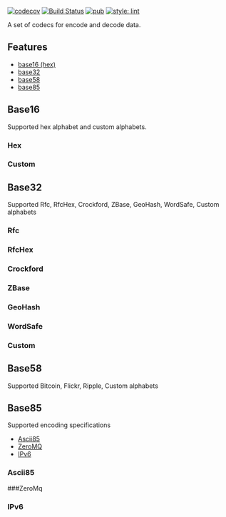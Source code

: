 <!-- 
This README describes the package. If you publish this package to pub.dev,
this README's contents appear on the landing page for your package.

For information about how to write a good package README, see the guide for
[writing package pages](https://dart.dev/guides/libraries/writing-package-pages). 

For general information about developing packages, see the Dart guide for
[creating packages](https://dart.dev/guides/libraries/create-library-packages)
and the Flutter guide for
[developing packages and plugins](https://flutter.dev/developing-packages). 
-->
[![codecov](https://codecov.io/gh/KirsApps/base_codecs/branch/master/graph/badge.svg)](https://codecov.io/gh/KirsApps/base_codecs)
[![Build Status](https://github.com/KirsApps/base_codecs/workflows/build/badge.svg)](https://github.com/KirsApps/base_codecs/actions?query=workflow%3A"build"+branch%3Amaster)
[![pub](https://img.shields.io/pub/v/base_codecs.svg)](https://pub.dev/packages/lint)
[![style: lint](https://img.shields.io/badge/style-lint-4BC0F5.svg)](https://pub.dev/packages/lint)

A set of codecs for encode and decode data.

## Features

* [base16 (hex)](#Base16)
* [base32](#Base32)
* [base58](#Base58)
* [base85](#Base85)

## Base16
Supported hex alphabet and custom alphabets.
### Hex
### Custom

## Base32
Supported Rfc, RfcHex, Crockford, ZBase, GeoHash, WordSafe, Custom alphabets
### Rfc
### RfcHex
### Crockford
### ZBase
### GeoHash
### WordSafe
### Custom
## Base58
Supported Bitcoin, Flickr, Ripple, Custom alphabets
## Base85

Supported encoding specifications

* [Ascii85](http://en.wikipedia.org/wiki/Ascii85)
* [ZeroMQ](http://rfc.zeromq.org/spec:32)
* [IPv6](https://tools.ietf.org/html/rfc1924)

### Ascii85
###ZeroMq
### IPv6